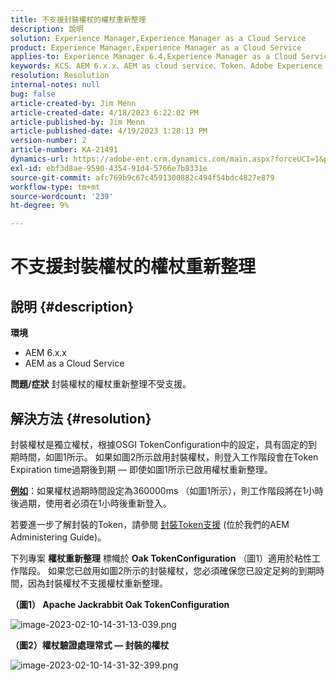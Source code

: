 ```yaml
---
title: 不支援封裝權杖的權杖重新整理
description: 說明
solution: Experience Manager,Experience Manager as a Cloud Service
product: Experience Manager,Experience Manager as a Cloud Service
applies-to: Experience Manager 6.4,Experience Manager as a Cloud Service,Experience Manager 6.5
keywords: KCS、AEM 6.x.x、AEM as cloud service、Token、Adobe Experience Manager、FAQ、封裝式Token、6.4、6.5、Experience Manageras a Cloud Service
resolution: Resolution
internal-notes: null
bug: false
article-created-by: Jim Menn
article-created-date: 4/18/2023 6:22:02 PM
article-published-by: Jim Menn
article-published-date: 4/19/2023 1:28:13 PM
version-number: 2
article-number: KA-21491
dynamics-url: https://adobe-ent.crm.dynamics.com/main.aspx?forceUCI=1&pagetype=entityrecord&etn=knowledgearticle&id=80adeee5-15de-ed11-a7c7-6045bd006b3d
exl-id: ebf3d8ae-9590-4354-91d4-5766e7b8331e
source-git-commit: afc769b9c67c4591300882c494f54bdc4827e879
workflow-type: tm+mt
source-wordcount: '239'
ht-degree: 9%

---
```


# 不支援封裝權杖的權杖重新整理

## 說明 {#description}

<b>環境</b>
- AEM 6.x.x
- AEM as a Cloud Service



<b>問題/症狀</b>
封裝權杖的權杖重新整理不受支援。




## 解決方法 {#resolution}


封裝權杖是獨立權杖，根據OSGI TokenConfiguration中的設定，具有固定的到期時間，如圖1所示。
如果如圖2所示啟用封裝權杖，則登入工作階段會在Token Expiration time過期後到期 — 即使如圖1所示已啟用權杖重新整理。

<u><b>例如</b></u>：如果權杖過期時間設定為360000ms （如圖1所示），則工作階段將在1小時後過期，使用者必須在1小時後重新登入。

若要進一步了解封裝的Token，請參閱 [封裝Token支援](https://experienceleague.adobe.com/docs/experience-manager-64/administering/security/encapsulated-token.html) (位於我們的AEM Administering Guide)。

下列專案 <b>權杖重新整理</b> 標幟於 <b>Oak TokenConfiguration</b> （圖1）適用於粘性工作階段。
如果您已啟用如圖2所示的封裝權杖，您必須確保您已設定足夠的到期時間，因為封裝權杖不支援權杖重新整理。



<b>（圖1） Apache Jackrabbit Oak TokenConfiguration</b>

![image-2023-02-10-14-31-13-039.png](https://jira.corp.adobe.com/secure/attachment/9633655/image-2023-02-10-14-31-13-039.png)

<b>（圖2）權杖驗證處理常式 — 封裝的權杖</b>



![image-2023-02-10-14-31-32-399.png](https://jira.corp.adobe.com/secure/attachment/9633654/image-2023-02-10-14-31-32-399.png)

